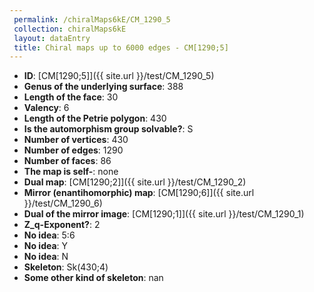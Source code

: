 ```yaml
--- 
 permalink: /chiralMaps6kE/CM_1290_5 
 collection: chiralMaps6kE
 layout: dataEntry
 title: Chiral maps up to 6000 edges - CM[1290;5]
---
```


- **ID**: [CM[1290;5]]({{ site.url }}/test/CM_1290_5)
- **Genus of the underlying surface**: 388
- **Length of the face**: 30
- **Valency**: 6
- **Length of the Petrie polygon**: 430
- **Is the automorphism group solvable?**: S
- **Number of vertices**: 430
- **Number of edges**: 1290
- **Number of faces**: 86
- **The map is self-**: none
- **Dual map**: [CM[1290;2]]({{ site.url }}/test/CM_1290_2)
- **Mirror (enantihomorphic) map**: [CM[1290;6]]({{ site.url }}/test/CM_1290_6)
- **Dual of the mirror image**: [CM[1290;1]]({{ site.url }}/test/CM_1290_1)
- **Z_q-Exponent?**: 2
- **No idea**:  5:6
- **No idea**: Y
- **No idea**: N
- **Skeleton**: Sk(430;4)
- **Some other kind of skeleton**: nan
